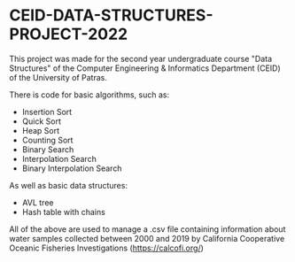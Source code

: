 # CEID-DATA-STRUCTURES-PROJECT-2022

This project was made for the second year undergraduate course "Data Structures" of the Computer Engineering & Informatics Department (CEID) of the University of Patras.

There is code for basic algorithms, such as:
* Insertion Sort
* Quick Sort
* Heap Sort
* Counting Sort
* Binary Search
* Interpolation Search
* Binary Interpolation Search

As well as basic data structures:
* AVL tree
* Hash table with chains

All of the above are used to manage a .csv file containing information about water samples collected between 2000 and 2019 by California Cooperative Oceanic Fisheries Investigations (https://calcofi.org/)
